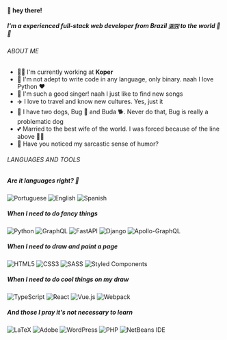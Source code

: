 #### 🤟 hey there!

##### I'm a experienced full-stack web developer from Brazil 🇧🇷 to the world 🚀🚀

###### ABOUT ME
- 🧑‍💻 I'm currently working at **Koper**
- 🦾 I'm not adept to write code in any language, only binary. naah I love Python ❤️
- 🎤 I'm such a good singer! naah I just like to find new songs
- ✈️  I love to travel and know new cultures. Yes, just it
- 🐾 I have two dogs, Bug 🐛 and Buda 🐕. Never do that, Bug is really a problematic dog
- 💕 Married to the best wife of the world. I was forced because of the line above 🤷‍♂️
- 🙈 Have you noticed my sarcastic sense of humor?


###### LANGUAGES AND TOOLS
##### Are it languages right? 🤔

![Portuguese](https://img.shields.io/badge/-Portuguese-blueviolet?style=for-the-badge)
![English](https://img.shields.io/badge/-English-blueviolet?style=for-the-badge)
![Spanish](https://img.shields.io/badge/-Spanish-blueviolet?style=for-the-badge)


##### When I need to do fancy things

![Python](https://img.shields.io/badge/python-%2314354C.svg?style=for-the-badge&logo=python&logoColor=white)
![GraphQL](https://img.shields.io/badge/-GraphQL-E10098?style=for-the-badge&logo=graphql)
![FastAPI](https://img.shields.io/badge/FastAPI-005571?style=for-the-badge&logo=fastapi)
![Django](https://img.shields.io/badge/django-%23092E20.svg?style=for-the-badge&logo=django&logoColor=white)
![Apollo-GraphQL](https://img.shields.io/badge/-ApolloGraphQL-311C87?style=for-the-badge&logo=apollo-graphql)


##### When I need to draw and paint a page

![HTML5](https://img.shields.io/badge/html5-%23E34F26.svg?style=for-the-badge&logo=html5&logoColor=white)
![CSS3](https://img.shields.io/badge/css3-%231572B6.svg?style=for-the-badge&logo=css3&logoColor=white)
![SASS](https://img.shields.io/badge/SASS-hotpink.svg?style=for-the-badge&logo=SASS&logoColor=white)
![Styled Components](https://img.shields.io/badge/styled--components-DB7093?style=for-the-badge&logo=styled-components&logoColor=white)

##### When I need to do cool things on my draw

![TypeScript](https://img.shields.io/badge/typescript-%23007ACC.svg?style=for-the-badge&logo=typescript&logoColor=white)
![React](https://img.shields.io/badge/react-%2320232a.svg?style=for-the-badge&logo=react&logoColor=%2361DAFB)
![Vue.js](https://img.shields.io/badge/vuejs-%2335495e.svg?style=for-the-badge&logo=vuedotjs&logoColor=%234FC08D)
![Webpack](https://img.shields.io/badge/webpack-%238DD6F9.svg?style=for-the-badge&logo=webpack&logoColor=black)

##### And those I pray it's not necessary to learn

![LaTeX](https://img.shields.io/badge/latex-%23008080.svg?style=for-the-badge&logo=latex&logoColor=white)
![Adobe](https://img.shields.io/badge/adobe-%23FF0000.svg?style=for-the-badge&logo=adobe&logoColor=white)
![WordPress](https://img.shields.io/badge/WordPress-%23117AC9.svg?style=for-the-badge&logo=WordPress&logoColor=white)
![PHP](https://img.shields.io/badge/php-%23777BB4.svg?style=for-the-badge&logo=php&logoColor=white)
![NetBeans IDE](https://img.shields.io/badge/NetBeansIDE-1B6AC6.svg?style=for-the-badge&logo=apache-netbeans-ide&logoColor=white)

